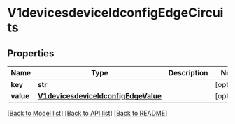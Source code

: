 # V1devicesdeviceIdconfigEdgeCircuits

## Properties
Name | Type | Description | Notes
------------ | ------------- | ------------- | -------------
**key** | **str** |  | [optional] 
**value** | [**V1devicesdeviceIdconfigEdgeValue**](V1devicesdeviceIdconfigEdgeValue.md) |  | [optional] 

[[Back to Model list]](../README.md#documentation-for-models) [[Back to API list]](../README.md#documentation-for-api-endpoints) [[Back to README]](../README.md)


